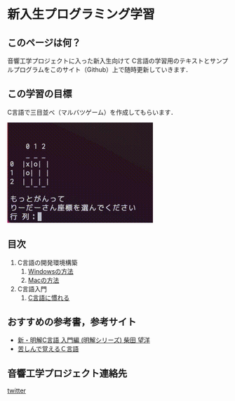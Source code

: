 # 新入生プログラミング学習

## このページは何？

音響工学プロジェクトに入った新入生向けて
C言語の学習用のテキストとサンプルプログラムをこのサイト（Github）上で随時更新していきます．

## この学習の目標

C言語で三目並べ（マルバツゲーム）を作成してもらいます．

![goal](goal.gif "三目並べ")

## 目次

1. C言語の開発環境構築
   1. [Windowsの方法](c_setting/windows.md)
   1. [Macの方法](c_setting/mac.md)
1. C言語入門
   1. [C言語に慣れる](/2_1/c_pro01.md)

## おすすめの参考書，参考サイト

* [新・明解C言語 入門編 (明解シリーズ)   柴田 望洋](https://www.amazon.co.jp/dp/479737702X/ref=cm_sw_r_tw_dp_TGSERK5TFNCC2Z9XE9AD)
* [苦しんで覚えるＣ言語](https://9cguide.appspot.com/)

## 音響工学プロジェクト連絡先

[twitter](https://twitter.com/niigata_onkyo)